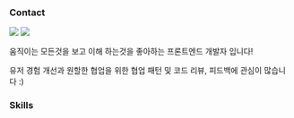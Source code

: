 ### Contact
[<img src="https://img.shields.io/badge/Blog-32D9D9?style=flat-square&logo=note&logoColor=white" />](https://velog.io/@rladntjd320)
<img src="https://img.shields.io/badge/rladntjd320@gmail.com-FF1414?style=flat-square&logo=gmail&logoColor=white" />

움직이는 모든것을 보고 이해 하는것을 좋아하는 프론트엔드 개발자 입니다!

유저 경험 개선과 원할한 협업을 위한 협업 패턴 및 코드 리뷰, 피드백에 관심이 많습니다 :)

### Skills


<!--
**IJMilk-WS/IJMilk-WS** is a ✨ _special_ ✨ repository because its `README.md` (this file) appears on your GitHub profile.

Here are some ideas to get you started:

- 🔭 I’m currently working on ...
- 🌱 I’m currently learning ...
- 👯 I’m looking to collaborate on ...
- 🤔 I’m looking for help with ...
- 💬 Ask me about ...
- 📫 How to reach me: ...
- 😄 Pronouns: ...
- ⚡ Fun fact: ...
-->
